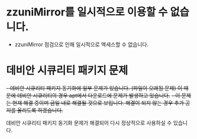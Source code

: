 # zzuniMirror를 일시적으로 이용할 수 없습니다.
- zzuniMirror 점검으로 인해 일시적으로 액세스할 수 없습니다.

# 데비안 시큐리티 패키지 문제
~~- 데비안 시큐리티 패키지 동기화에 일부 문제가 있습니다. (파일이 오래됨 문제) 이 때문에 데비안 시큐리티의 경우 apt에서 다운로드에 문제가 발생하고 있습니다.~~
~~- 이 문제는 현재 해결 중이며 금일 내로 해결될 것으로 보입니다. 해결이 되지 않는 경우 추가 공지를 올리도록 하겠습니다.~~

데비안 시큐리티 패키지 동기화 문제가 해결되어 다시 정상적으로 사용하실 수 있습니다.
